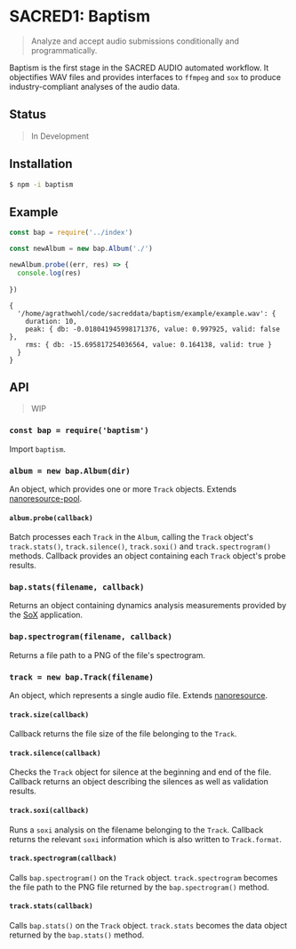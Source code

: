 # SACRED1: Baptism
> Analyze and accept audio submissions conditionally and programmatically.

Baptism is the first stage in the SACRED AUDIO automated workflow. It
objectifies WAV files and provides interfaces to `ffmpeg` and `sox` to produce
industry-compliant analyses of the audio data.

## Status
> In Development

## Installation

```sh
$ npm -i baptism
```

## Example

```js
const bap = require('../index')

const newAlbum = new bap.Album('./')

newAlbum.probe((err, res) => {
  console.log(res)
  
})
```

```
{
  '/home/agrathwohl/code/sacreddata/baptism/example/example.wav': {
    duration: 10,
    peak: { db: -0.018041945998171376, value: 0.997925, valid: false },
    rms: { db: -15.695817254036564, value: 0.164138, valid: true }
  }
}
```

## API
> WIP

### `const bap = require('baptism')`

Import `baptism`.

### `album = new bap.Album(dir)`

An object, which provides one or more `Track` objects. Extends
[nanoresource-pool](https://github.com/little-core-labs/nanoresource-pool).

#### `album.probe(callback)`

Batch processes each `Track` in the `Album`, calling the `Track` object's
`track.stats()`, `track.silence()`, `track.soxi()` and `track.spectrogram()`
methods. Callback provides an object containing each `Track` object's probe
results.

### `bap.stats(filename, callback)`

Returns an object containing dynamics analysis measurements provided by the 
[SoX](http://sox.sourceforge.net/) application.

### `bap.spectrogram(filename, callback)`

Returns a file path to a PNG of the file's spectrogram.

### `track = new bap.Track(filename)`

An object, which represents a single audio file. Extends
[nanoresource](https://github.com/little-core-labs/nanoresource).

#### `track.size(callback)`

Callback returns the file size of the file belonging to the `Track`.

#### `track.silence(callback)`

Checks the `Track` object for silence at the beginning and end of the file.
Callback returns an object describing the silences as well as validation results.

#### `track.soxi(callback)`

Runs a `soxi` analysis on the filename belonging to the `Track`. Callback
returns the relevant `soxi` information which is also written to `Track.format`.

#### `track.spectrogram(callback)`

Calls `bap.spectrogram()` on the `Track` object. `track.spectrogram` becomes the
file path to the PNG file returned by the `bap.spectrogram()` method.

#### `track.stats(callback)`

Calls `bap.stats()` on the `Track` object. `track.stats` becomes the data
object returned by the `bap.stats()` method.
